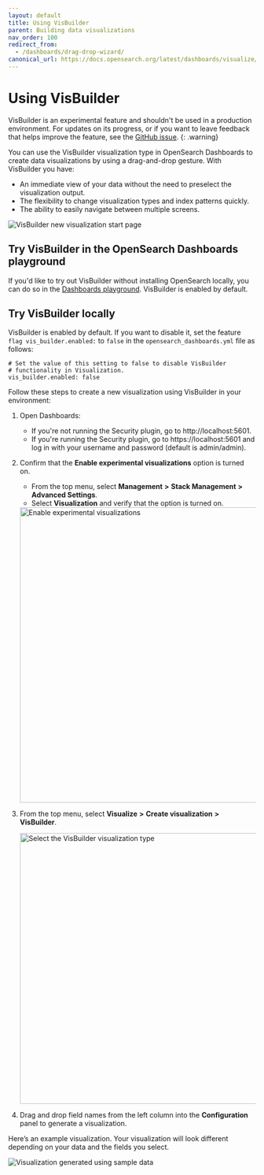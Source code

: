 ```yaml
---
layout: default
title: Using VisBuilder
parent: Building data visualizations
nav_order: 100
redirect_from:
  - /dashboards/drag-drop-wizard/
canonical_url: https://docs.opensearch.org/latest/dashboards/visualize/visbuilder/
---
```


# Using VisBuilder

VisBuilder is an experimental feature and shouldn't be used in a production environment. For updates on its progress, or if you want to leave feedback that helps improve the feature, see the [GitHub issue](https://github.com/opensearch-project/OpenSearch-Dashboards/issues/2280).
{: .warning}

You can use the VisBuilder visualization type in OpenSearch Dashboards to create data visualizations by using a drag-and-drop gesture. With VisBuilder you have:

* An immediate view of your data without the need to preselect the visualization output.
* The flexibility to change visualization types and index patterns quickly.
* The ability to easily navigate between multiple screens.

<img src="{{site.url}}{{site.baseurl}}/images/vis-builder-2.png" alt="VisBuilder new visualization start page">

## Try VisBuilder in the OpenSearch Dashboards playground

If you'd like to try out VisBuilder without installing OpenSearch locally, you can do so in the [Dashboards playground](https://playground.opensearch.org/app/vis-builder#/). VisBuilder is enabled by default.

## Try VisBuilder locally

VisBuilder is enabled by default. If you want to disable it, set the feature `flag vis_builder.enabled:` to `false` in the `opensearch_dashboards.yml` file as follows:

```
# Set the value of this setting to false to disable VisBuilder
# functionality in Visualization.
vis_builder.enabled: false
``` 

Follow these steps to create a new visualization using VisBuilder in your environment:

1. Open Dashboards:
    - If you're not running the Security plugin, go to http://localhost:5601.
    - If you're running the Security plugin, go to https://localhost:5601 and log in with your username and password (default is admin/admin).

2. Confirm that the **Enable experimental visualizations** option is turned on.
   - From the top menu, select **Management** **>** **Stack Management** **>** **Advanced Settings**.
   - Select **Visualization** and verify that the option is turned on.
   
   <img src="{{site.url}}{{site.baseurl}}/images/enable-experimental-viz.png" alt="Enable experimental visualizations" width="600">

3. From the top menu, select **Visualize** **>** **Create visualization** **>** **VisBuilder**.

   <img src="{{site.url}}{{site.baseurl}}/images/vis-builder-1.png" alt="Select the VisBuilder visualization type" width="550">  

4. Drag and drop field names from the left column into the **Configuration** panel to generate a visualization.

Here’s an example visualization. Your visualization will look different depending on your data and the fields you select.

<img src="{{site.url}}{{site.baseurl}}/images/drag-drop-generated-viz.png" alt="Visualization generated using sample data">

